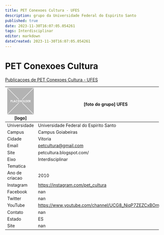 ```yaml
---
title: PET Conexoes Cultura - UFES
description: grupo da Universidade Federal do Espirito Santo
published: true
date: 2023-11-30T16:07:05.054261
tags: Interdisciplinar
editor: markdown
dateCreated: 2023-11-30T16:07:05.054261
---
```


# PET Conexoes Cultura

[Publicacoes de PET Conexoes Cultura - UFES](/atividade/166PETConexoesCulturaUFES/feed.md)

| ![placeholder.png](/placeholder.png) [logo] | [foto do grupo] UFES         |
| ------------------------------------------- | ------------------------------------------------- |
| Universidade                                | Universidade Federal do Espirito Santo      |
| Campus                                      | Campus Goiabeiras            |
| Cidade                                      | Vitoria             |
| Email                                       | petcultura@gmail.com             |
| Site                                        | petcultura.blogspot.com/              |
| Eixo                                        | Interdisciplinar              |
| Tematica                                    |           |
| Ano de criacao                              | 2010        |
| Instagram                                   | https://instagram.com/pet_cultura         |
| Facebook                                    | nan          |
| Twitter                                     | nan           |
| YouTube                                     | https://www.youtube.com/channel/UCG8_NiqP7ZEZCxBOmTiHQrg           |
| Contato                                     | nan         |
| Estado                                      |  ES            |
| Site                                        | nan |
